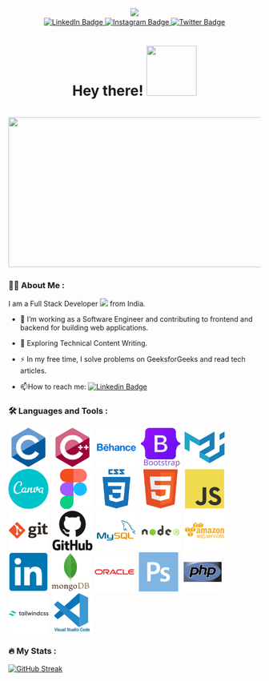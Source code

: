 <div id="header" align="center">
  <img src="https://media.giphy.com/media/M9gbBd9nbDrOTu1Mqx/giphy.gif" width="100"/>
  <div id="badges">
  <a href="https://www.linkedin.com/in/dev-halvawala-764929209/">
    <img src="https://img.shields.io/badge/LinkedIn-blue?style=for-the-badge&logo=linkedin&logoColor=white" alt="LinkedIn Badge"/>
  </a>
  <a href="your-youtube-URL">
    <img src="https://img.shields.io/badge/Instagram-maroon?style=for-the-badge&logo=instagram&logoColor=white" alt="Instagram Badge"/>
  </a>
  <a href="your-twitter-URL">
    <img src="https://img.shields.io/badge/Twitter-blue?style=for-the-badge&logo=twitter&logoColor=white" alt="Twitter Badge"/>
  </a>
   <h1>
  Hey there!
  <img src="https://media.giphy.com/media/hvRJCLFzcasrR4ia7z/giphy.gif" width="100" height="100"/>
</h1>
    <img src="https://komarev.com/ghpvc/?username=DevHalvawala&style=flat-square&color=blue" alt=""/>
    <div align="center">
<!--   <img src="https://media.giphy.com/media/dWesBcTLavkZuG35MI/giphy.gif" width="600" height="300"/> -->
  <img src="https://user-images.githubusercontent.com/84128824/174425894-e2a49d7a-69d3-4fde-af9c-50e802ca5683.gif" width="600" height="300"/>

</div>
</div>
</div>
<div>

### :man_technologist: About Me :
I am a Full Stack Developer <img src="https://media.giphy.com/media/WUlplcMpOCEmTGBtBW/giphy.gif" width="30"> from India.
- :telescope: I’m working as a Software Engineer and contributing to frontend and backend for building web applications.

- :seedling: Exploring Technical Content Writing.

- :zap: In my free time, I solve problems on GeeksforGeeks and read tech articles.

- :mailbox:How to reach me: [![Linkedin Badge](https://img.shields.io/badge/-DevHalvawala-blue?style=flat&logo=Linkedin&logoColor=white)](https://www.linkedin.com/in/dev-halvawala-764929209/)
  </div>
  <div>
### :hammer_and_wrench: Languages and Tools :
  <div>
  <img src="https://github.com/devicons/devicon/blob/master/icons/c/c-original.svg" title="C" alt="C" width="80" height="80"/>&nbsp;
  <img src="https://github.com/devicons/devicon/blob/master/icons/cplusplus/cplusplus-original.svg" title="Cplusplus" alt="Cplusplus" width="80" height="80"/>&nbsp;
  <img src="https://github.com/devicons/devicon/blob/master/icons/behance/behance-original-wordmark.svg" title="behance" alt="behance" width="80" height="80"/>&nbsp;
  <img src="https://github.com/devicons/devicon/blob/master/icons/bootstrap/bootstrap-original-wordmark.svg" title="bootstrap" alt="bootstrap" width="80" height="80"/>&nbsp;
  <img src="https://github.com/devicons/devicon/blob/master/icons/materialui/materialui-original.svg" title="Material UI" alt="Material UI" width="80" height="80"/>&nbsp;
  <img src="https://github.com/devicons/devicon/blob/master/icons/canva/canva-original.svg" title="Canva" alt="Canva" width="80" height="80"/>&nbsp;
  <img src="https://github.com/devicons/devicon/blob/master/icons/figma/figma-original.svg" title="figma" alt="figma" width="80" height="80"/>&nbsp;
  <img src="https://github.com/devicons/devicon/blob/master/icons/css3/css3-plain-wordmark.svg"  title="CSS3" alt="CSS" width="80" height="80"/>&nbsp;
  <img src="https://github.com/devicons/devicon/blob/master/icons/html5/html5-original.svg" title="HTML5" alt="HTML" width="80" height="80"/>&nbsp;
  <img src="https://github.com/devicons/devicon/blob/master/icons/javascript/javascript-original.svg" title="JavaScript" alt="JavaScript" width="80" height="80"/>&nbsp;
  <img src="https://github.com/devicons/devicon/blob/master/icons/git/git-original-wordmark.svg" title="git" alt="git" width="80" height="80"/>&nbsp;
  <img src="https://github.com/devicons/devicon/blob/master/icons/github/github-original-wordmark.svg" title="Github"  alt="Github" width="80" height="80"/>&nbsp;
  <img src="https://github.com/devicons/devicon/blob/master/icons/mysql/mysql-original-wordmark.svg" title="MySQL"  alt="MySQL" width="80" height="80"/>&nbsp;
  <img src="https://github.com/devicons/devicon/blob/master/icons/nodejs/nodejs-original-wordmark.svg" title="NodeJS" alt="NodeJS" width="80" height="80"/>&nbsp;
  <img src="https://github.com/devicons/devicon/blob/master/icons/amazonwebservices/amazonwebservices-plain-wordmark.svg" title="AWS" alt="AWS" width="80" height="80"/>&nbsp;
  <img src="https://github.com/devicons/devicon/blob/master/icons/linkedin/linkedin-original.svg" title="linked" **alt="linked" width="80" height="80"/>
  <img src="https://github.com/devicons/devicon/blob/master/icons/mongodb/mongodb-original-wordmark.svg" title="mongo" alt="mongo" width="80" height="80"/>&nbsp;
  <img src="https://github.com/devicons/devicon/blob/master/icons/oracle/oracle-original.svg" title="Oracle" alt="Oracle" width="80" height="80"/>&nbsp;
  <img src="https://github.com/devicons/devicon/blob/master/icons/photoshop/photoshop-plain.svg" title="Photoshop" alt="photoshop" width="80" height="80"/>&nbsp;
  <img src="https://github.com/devicons/devicon/blob/master/icons/php/php-original.svg" title="php" alt="php" width="80" height="80"/>&nbsp;
  <img src="https://github.com/devicons/devicon/blob/master/icons/tailwindcss/tailwindcss-original-wordmark.svg" title="tailwind" alt="tailwind" width="80" height="80"/>&nbsp;
  <img src="https://github.com/devicons/devicon/blob/master/icons/vscode/vscode-original-wordmark.svg" title="VS" alt="VS" width="80" height="80"/>&nbsp;  

### :fire: My Stats :
<!--     <img src="http://github-readme-streak-stats.herokuapp.com?user=DevHalvawala&theme=buefy-dark&hide_border=true"/> -->
   [![GitHub Streak](http://github-readme-streak-stats.herokuapp.com?user=DevHalvawala&theme=buefy-dark&hide_border=true)](https://git.io/streak-stats)
</div>
</div>
 

